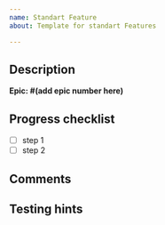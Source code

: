 ```yaml
---
name: Standart Feature
about: Template for standart Features

---
```


## Description
**Epic: #(add epic number here)**

## Progress checklist
- [ ] step 1 
- [ ] step 2

## Comments

## Testing hints
